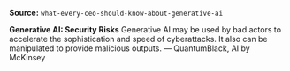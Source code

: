 **Source:** `what-every-ceo-should-know-about-generative-ai`

**Generative AI: Security Risks**
Generative AI may be used by bad actors to accelerate the sophistication and speed of cyberattacks. It also can be manipulated to provide malicious outputs. — QuantumBlack, AI by McKinsey
